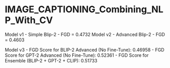 # IMAGE_CAPTIONING_Combining_NLP_With_CV


Model v1 - Simple Blip-2   - FGD = 0.4732
Model v2 - Advanced Blip-2 - FGD = 0.4603

Model v3 - FGD Score for BLIP-2 Advanced (No Fine-Tune): 0.46958
         - FGD Score for GPT-2 Advanced (No Fine-Tune): 0.52361
         - FGD Score for Ensemble (BLIP-2 + GPT-2 + CLIP): 0.51733